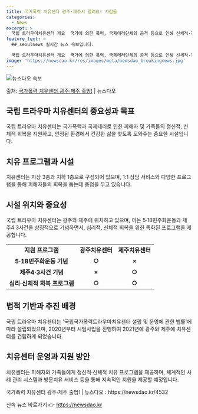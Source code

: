 ```yaml
---
title: 국가폭력 치유센터 광주·제주서 열려요! 사람들
categories:
  - News
excerpt: >
  국립 트라우마치유센터 개요  국가에 의한 폭력, 국제테러단체의 공격 등으로 인해 신체적·정신적 피해를 입은 …
feature_text: >
  ## seoulnews 실시간 뉴스 속보입니다.

  국립 트라우마치유센터 개요  국가에 의한 폭력, 국제테러단체의 공격 등으로 인해 신체적·정신적 피해를 입은 …
image: 'https://newsdao.kr/res/images/meta/newsdao_breakingnews.jpg'
---
```


![뉴스다오 속보](https://newsdao.kr/res/images/meta/newsdao_breakingnews.jpg)

<p>출처: <a href="https://newsdao.kr/4532" rel="dofollow">국가폭력 치유센터 광주·제주 출범!</a> | 뉴스다오</p>

<h2 data-ke-size="size26">국립 트라우마 치유센터의 중요성과 목표</h2>
<p data-ke-size="size16">국립 트라우마 치유센터는 국가폭력과 국제테러로 인한 피해자 및 가족들의 정신적, 신체적 회복을 지원하고, 안정된 환경에서 건강한 삶을 찾도록 도와주는 중요한 시설입니다.</p>

<h2 data-ke-size="size26">치유 프로그램과 시설</h2>
<p data-ke-size="size16">치유센터는 지상 3층과 지하 1층으로 구성되어 있으며, 1:1 상담 서비스와 다양한 프로그램을 통해 피해자들의 회복을 돕는데 중점을 두고 있습니다.</p>

<h2 data-ke-size="size26">시설 위치와 중요성</h2>
<p data-ke-size="size16">국립 트라우마 치유센터는 광주와 제주에 위치하고 있으며, 이는 5·18민주화운동과 제주4·3사건을 상징적으로 기념하면서, 심리적, 신체적 회복을 위한 특화된 프로그램을 제공합니다.</p>

<table>
	<tbody>
		<tr>
			<td style="text-align: center; height: 17px;"><b>지원 프로그램</b></td>
			<td style="text-align: center; height: 17px;"><b>광주치유센터</b></td>
			<td style="text-align: center; height: 17px;"><b>제주치유센터</b></td>
		</tr>
		<tr>
			<td style="text-align: center; height: 17px;"><b>5·18민주화운동 기념</b></td>
			<td style="text-align: center; height: 17px;"><b>○</b></td>
			<td style="text-align: center; height: 17px;"><b>×</b></td>
		</tr>
		<tr>
			<td style="text-align: center; height: 17px;"><b>제주4·3사건 기념</b></td>
			<td style="text-align: center; height: 17px;"><b>×</b></td>
			<td style="text-align: center; height: 17px;"><b>○</b></td>
		</tr>
		<tr>
			<td style="text-align: center; height: 17px;"><b>심리·신체적 회복 프로그램</b></td>
			<td style="text-align: center; height: 17px;"><b>○</b></td>
			<td style="text-align: center; height: 17px;"><b>○</b></td>
		</tr>
	</tbody>
</table>

<h2 data-ke-size="size26">법적 기반과 추진 배경</h2>
<p data-ke-size="size16">국립 트라우마 치유센터는 '국립국가폭력트라우마치유센터 설립 및 운영에 관한 법률'에 따라 설립되었으며, 2020년부터 시범사업을 진행하여 2021년에 광주와 제주에 치유센터를 건립하게 되었습니다.</p>

<h2 data-ke-size="size26">치유센터 운영과 지원 방안</h2>
<p data-ke-size="size16">치유센터는 피해자와 가족들에게 정신적·신체적 치유 프로그램을 제공하며, 체계적인 사례 관리 시스템과 방문치유 서비스 등을 통해 지속적인 지원을 제공할 예정입니다.</p>

<p data-ke-size="size16">국가폭력 치유센터 광주·제주 출범! | 뉴스다오 : https://newsdao.kr/4532</p>
 

신속 뉴스 바로가기 👉 <a href="https://newsdao.kr" rel="dofollow">https://newsdao.kr</a>



